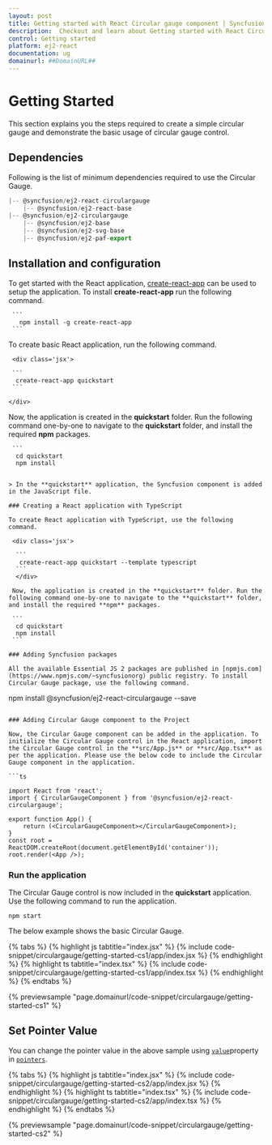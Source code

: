 ```yaml
---
layout: post
title: Getting started with React Circular gauge component | Syncfusion
description:  Checkout and learn about Getting started with React Circular gauge component of Syncfusion Essential JS 2 and more details.
control: Getting started 
platform: ej2-react
documentation: ug
domainurl: ##DomainURL##
---
```


# Getting Started

This section explains you the steps required to create a simple circular gauge and demonstrate the basic usage of circular gauge control.

## Dependencies

Following is the list of minimum dependencies required to use the Circular Gauge.

```ts
|-- @syncfusion/ej2-react-circulargauge
    |-- @syncfusion/ej2-react-base
|-- @syncfusion/ej2-circulargauge
    |-- @syncfusion/ej2-base
    |-- @syncfusion/ej2-svg-base
    |-- @syncfusion/ej2-paf-export
```

## Installation and configuration

To get started with the React application, [create-react-app](https://github.com/facebookincubator/create-react-app) can be used to setup the application. To install **create-react-app** run the following command.

     ```
       npm install -g create-react-app
     ```

To create basic React application, run the following command.

     <div class='jsx'>

     ```
      create-react-app quickstart
     ```

    </div>

   Now, the application is created in the **quickstart** folder. Run the following command one-by-one to navigate to the **quickstart** folder, and install the required **npm** packages.

     ```
      cd quickstart
      npm install
   ```

> In the **quickstart** application, the Syncfusion component is added in the JavaScript file.

### Creating a React application with TypeScript

To create React application with TypeScript, use the following command.

    <div class='jsx'>

     ```
      create-react-app quickstart --template typescript
     ```
     </div>

    Now, the application is created in the **quickstart** folder. Run the following command one-by-one to navigate to the **quickstart** folder, and install the required **npm** packages.

    ```
     cd quickstart
     npm install
    ```

### Adding Syncfusion packages

All the available Essential JS 2 packages are published in [npmjs.com](https://www.npmjs.com/~syncfusionorg) public registry. To install Circular Gauge package, use the following command.

```
npm install @syncfusion/ej2-react-circulargauge --save
```

### Adding Circular Gauge component to the Project

Now, the Circular Gauge component can be added in the application. To initialize the Circular Gauge control in the React application, import the Circular Gauge control in the **src/App.js** or **src/App.tsx** as per the application. Please use the below code to include the Circular Gauge component in the application.

```ts

import React from 'react';
import { CircularGaugeComponent } from '@syncfusion/ej2-react-circulargauge';

export function App() {
    return (<CircularGaugeComponent></CircularGaugeComponent>);
}
const root = ReactDOM.createRoot(document.getElementById('container'));
root.render(<App />);

```

### Run the application

The Circular Gauge control is now included in the **quickstart** application. Use the following command to run the application.

```
npm start
```

The below example shows the basic Circular Gauge.

{% tabs %}
{% highlight js tabtitle="index.jsx" %}
{% include code-snippet/circulargauge/getting-started-cs1/app/index.jsx %}
{% endhighlight %}
{% highlight ts tabtitle="index.tsx" %}
{% include code-snippet/circulargauge/getting-started-cs1/app/index.tsx %}
{% endhighlight %}
{% endtabs %}

 {% previewsample "page.domainurl/code-snippet/circulargauge/getting-started-cs1" %}

## Set Pointer Value

You can change the pointer value in the above sample using [`value`](https://ej2.syncfusion.com/react/documentation/api/circular-gauge/pointer/#value-number)property in [`pointers`](https://ej2.syncfusion.com/react/documentation/api/circular-gauge/pointer/).

{% tabs %}
{% highlight js tabtitle="index.jsx" %}
{% include code-snippet/circulargauge/getting-started-cs2/app/index.jsx %}
{% endhighlight %}
{% highlight ts tabtitle="index.tsx" %}
{% include code-snippet/circulargauge/getting-started-cs2/app/index.tsx %}
{% endhighlight %}
{% endtabs %}

 {% previewsample "page.domainurl/code-snippet/circulargauge/getting-started-cs2" %}
